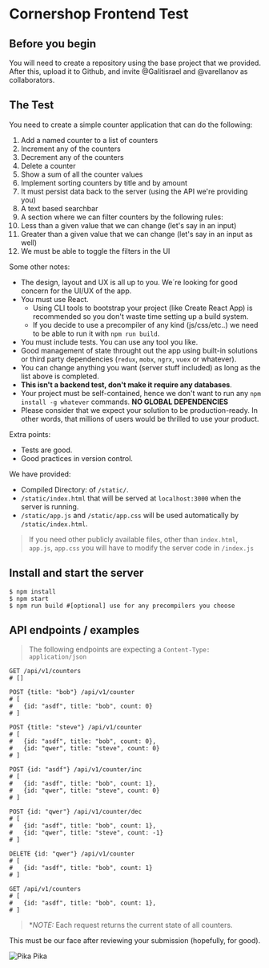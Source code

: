 # Cornershop Frontend Test

## Before you begin
You will need to create a repository using the base project that we provided. After this, upload it to Github, and invite 
@Galitisrael and @varellanov as collaborators. 

## The Test
You need to create a simple counter application that can do the following:
1. Add a named counter to a list of counters
2. Increment any of the counters
3. Decrement any of the counters
4. Delete a counter
5. Show a sum of all the counter values
6. Implement sorting counters by title and by amount
7. It must persist data back to the server (using the API we're providing you)
8. A text based searchbar
9. A section where we can filter counters by the following rules:
  1. Less than a given value that we can change (let's say in an input)
  2. Greater than a given value that we can change (let's say in an input as well)
10. We must be able to toggle the filters in the UI

Some other notes:
* The design, layout and UX is all up to you. We´re looking for good concern for the UI/UX of the app.
* You must use React.
  * Using CLI tools to bootstrap your project (like Create React App) is recommended so you don't waste time setting up a build system.
  * If you decide to use a precompiler of any kind (js/css/etc..) we need to be able to run it with `npm run build`.
* You must include tests. You can use any tool you like. 
* Good management of state throught out the app using built-in solutions or third party dependencies (`redux`, `mobx`, `ngrx`, `vuex` or whatever).
* You can change anything you want (server stuff included) as long as the list above is completed.
* __This isn't a backend test, don't make it require any databases__.
* Your project must be self-contained, hence we don't want to run any `npm install -g whatever` commands. **NO GLOBAL DEPENDENCIES**
* Please consider that we expect your solution to be production-ready. In other words, that millions of users would be thrilled to use your product.

Extra points:
* Tests are good.
* Good practices in version control.

We have provided:
* Compiled Directory: of `/static/`.
* `/static/index.html` that will be served at `localhost:3000` when the server is running.
* `/static/app.js` and `/static/app.css` will be used automatically by `/static/index.html`.

> If you need other publicly available files, other than `index.html`, `app.js`, `app.css` you will have to modify the server code in `/index.js`

## Install and start the server

```
$ npm install
$ npm start
$ npm run build #[optional] use for any precompilers you choose
```

## API endpoints / examples

> The following endpoints are expecting a `Content-Type: application/json`

```
GET /api/v1/counters
# []

POST {title: "bob"} /api/v1/counter
# [
#   {id: "asdf", title: "bob", count: 0}
# ]

POST {title: "steve"} /api/v1/counter
# [
#   {id: "asdf", title: "bob", count: 0},
#   {id: "qwer", title: "steve", count: 0}
# ]

POST {id: "asdf"} /api/v1/counter/inc
# [
#   {id: "asdf", title: "bob", count: 1},
#   {id: "qwer", title: "steve", count: 0}
# ]

POST {id: "qwer"} /api/v1/counter/dec
# [
#   {id: "asdf", title: "bob", count: 1},
#   {id: "qwer", title: "steve", count: -1}
# ]

DELETE {id: "qwer"} /api/v1/counter
# [
#   {id: "asdf", title: "bob", count: 1}
# ]

GET /api/v1/counters
# [
#   {id: "asdf", title: "bob", count: 1},
# ]
```

> **NOTE:* Each request returns the current state of all counters.

This must be our face after reviewing your submission (hopefully, for good).

![Pika Pika](https://as01.epimg.net/epik/imagenes/2018/11/16/portada/1542384053_864693_1542384302_noticia_normal.jpg)
